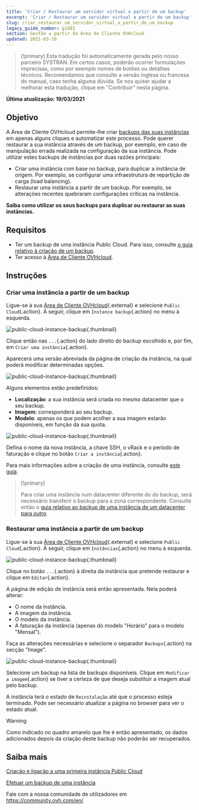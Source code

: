 ```yaml
---
title: 'Criar / Restaurar um servidor virtual a partir de um backup'
excerpt: 'Criar / Restaurar um servidor virtual a partir de um backup'
slug: criar_restaurar_um_servidor_virtual_a_partir_de_um_backup
legacy_guide_number: g1882
section: Gestão a partir da Área de Cliente OVHcloud
updated: 2021-03-19
---
```


> [!primary]
> Esta tradução foi automaticamente gerada pelo nosso parceiro SYSTRAN. Em certos casos, poderão ocorrer formulações imprecisas, como por exemplo nomes de botões ou detalhes técnicos. Recomendamos que consulte a versão inglesa ou francesa do manual, caso tenha alguma dúvida. Se nos quiser ajudar a melhorar esta tradução, clique em "Contribuir" nesta página.
>

**Última atualização: 19/03/2021**

## Objetivo

A Área de Cliente OVHcloud permite-lhe criar [backups das suas instâncias](../efetuar_backup_de_uma_instancia/) em apenas alguns cliques e automatizar este processo.
Pode querer restaurar a sua instância através de um backup, por exemplo, em caso de manipulação errada realizada na configuração da sua instância. Pode utilizar estes backups de instâncias por duas razões principais:

- Criar uma instância com base no backup, para duplicar a instância de origem. Por exemplo, se configurar uma infraestrutura de repartição de carga (load balancing).
- Restaurar uma instância a partir de um backup. Por exemplo, se alterações recentes quebraram configurações críticas na instância.

**Saiba como utilizar os seus backups para duplicar ou restaurar as suas instâncias.**

## Requisitos

- Ter um backup de uma instância Public Cloud. Para isso, consulte [o guia relativo à criação de um backup](../efetuar_backup_de_uma_instancia/).
- Ter acesso à [Área de Cliente OVHcloud](https://www.ovh.com/auth/?action=gotomanager&from=https://www.ovh.pt/&ovhSubsidiary=pt).

## Instruções

### Criar uma instância a partir de um backup

Ligue-se à sua [Área de Cliente OVHcloud](https://www.ovh.com/auth/?action=gotomanager&from=https://www.ovh.pt/&ovhSubsidiary=pt){.external} e selecione `Public Cloud`{.action}. A seguir, clique em `Instance backup`{.action} no menu à esquerda.

![public-cloud-instance-backup](images/restorebackup01.png){.thumbnail}

Clique então nas `...`{.action} do lado direito do backup escolhido e, por fim, em `Criar uma instância`{.action}.

Aparecerá uma versão abreviada da página de criação da instância, na qual poderá modificar determinadas opções.

![public-cloud-instance-backup](images/restorebackup02.png){.thumbnail}

Alguns elementos estão predefinidos:

- **Localização**: a sua instância será criada no mesmo datacenter que o seu backup.
- **Imagem**: corresponderá ao seu backup.
- **Modelo**: apenas os que podem acolher a sua imagem estarão disponíveis, em função da sua quota.

![public-cloud-instance-backup](images/restorebackup03.png){.thumbnail}

Defina o nome da nova instância, a chave SSH, o vRack e o período de faturação e clique no botão `Criar a instância`{.action}.

Para mais informações sobre a criação de uma instância, consulte [este guia](../criar_uma_instancia_a_partir_do_espaco_cliente_ovh/).

> [!primary]
>
> Para criar uma instância num datacenter diferente do do backup, será necessário transferir o backup para a zona correspondente. Consulte então o [guia relativo ao backup de uma instância de um datacenter para outro](../transferir-a-copia-de-seguranca-de-uma-instancia-de-um-datacenter-para-outro/).
>

### Restaurar uma instância a partir de um backup

Ligue-se à sua [Área de Cliente OVHcloud](https://www.ovh.com/auth/?action=gotomanager&from=https://www.ovh.pt/&ovhSubsidiary=pt){.external} e selecione `Public Cloud`{.action}. A seguir, clique em `Instâncias`{.action} no menu à esquerda.

![public-cloud-instance-backup](images/restorebackup04.png){.thumbnail}

Clique no botão `...`{.action} à direita da instância que pretende restaurar e clique em `Editar`{.action}.

A página de edição de instância será então apresentada. Nela poderá alterar:

- O nome da instância.
- A imagem da instância.
- O modelo da instância.
- A faturação da instância (apenas do modelo "Horário" para o modelo "Mensal").

Faça as alterações necessárias e selecione o separador `Backups`{.action} na secção "Image".

![public-cloud-instance-backup](images/restorebackup05.png){.thumbnail}

Selecione um backup na lista de backups disponíveis. Clique em `Modificar a imagem`{.action} se tiver a certeza de que deseja substituir a imagem atual pelo backup.

A instância terá o estado de `Reinstalação` até que o processo esteja terminado. Pode ser necessário atualizar a página no browser para ver o estado atual.

> [!warning]
>
> Como indicado no quadro amarelo que lhe é então apresentado, os dados adicionados depois da criação deste backup não poderão ser recuperados.
>

## Saiba mais

[Criação e ligação a uma primeira instância Public Cloud](../comecar-com-uma-instancia-public-cloud/)

[Efetuar um backup de uma instância](../comecar-com-uma-instancia-public-cloud/)

Fale com a nossa comunidade de utilizadores em <https://community.ovh.com/en/>
